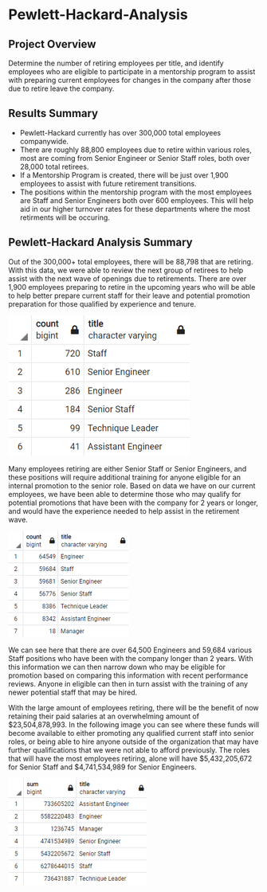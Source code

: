 # Pewlett-Hackard-Analysis

## Project Overview 
Determine the number of retiring employees per title, and identify employees who are eligible to participate in a mentorship program to assist with preparing current employees for changes in the company after those due to retire leave the company.

## Results Summary 
- Pewlett-Hackard currently has over 300,000 total employees companywide.
- There are roughly 88,800 employees due to retire within various roles, most are coming from Senior Engineer or Senior Staff roles, both over 28,000 total retirees.
- If a Mentorship Program is created, there will be just over 1,900 employees to assist with future retirement transitions.
- The positions within the mentorship program with the most employees are Staff and Senior Engineers both over 600 employees. This will help aid in our higher turnover rates for these departments where the most retirments will be occuring.


## Pewlett-Hackard Analysis Summary 
Out of the 300,000+ total employees, there will be 88,798 that are retiring. With this data, we were able to review the next group of retirees to help assist with the next wave of openings due to retirements. There are over 1,900 employees preparing to retire in the upcoming years who will be able to help better prepare current staff for their leave and potential promotion preparation for those qualified by experience and tenure.

![Eligible_Mentors_by_Dept](https://raw.githubusercontent.com/aquinn107/Pewlett-Hackard-Analysis/main/Eligible%20Mentors%20by%20Dept.png)

Many employees retiring are either Senior Staff or Senior Engineers, and these positions will require additional training for anyone eligible for an internal promotion to the senior role. Based on data we have on our current employees, we have been able to determine those who may qualify for potential promotions that have been with the company for 2 years or longer, and would have the experience needed to help assist in the retirement wave.

![Promotion_Eligible](https://raw.githubusercontent.com/aquinn107/Pewlett-Hackard-Analysis/main/Promotion%20Eligible.png)

We can see here that there are over 64,500 Engineers and 59,684 various Staff positions who have been with the company longer than 2 years. With this information we can then narrow down who may be eligible for promotion based on comparing this information with recent performance reviews. Anyone in eligible can then in turn assist with the training of any newer potential staff that may be hired.

With the large amount of employees retiring, there will be the benefit of now retaining their paid salaries at an overwhelming amount of $23,504,878,993. In the following image you can see where these funds will become available to either promoting any qualified current staff into senior roles, or being able to hire anyone outside of the organization that may have further qualifications that we were not able to afford previously. The roles that will have the most employees retiring, alone will have $5,432,205,672 for Senior Staff and $4,741,534,989 for Senior Engineers.

![Available_Retired_Salaries](https://raw.githubusercontent.com/aquinn107/Pewlett-Hackard-Analysis/main/Available%20Retired%20Salaries.png)
